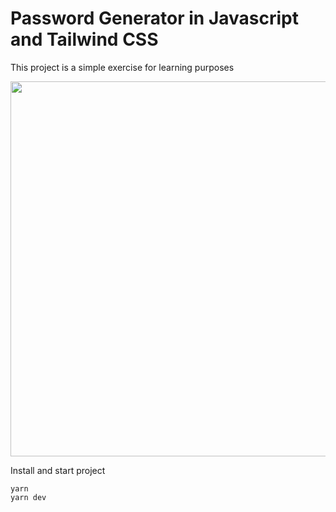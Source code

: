 # Password Generator in Javascript and Tailwind CSS
This project is a simple exercise for learning purposes

<p align="center">
  <img width="600" src="https://user-images.githubusercontent.com/78256817/202302654-a9c77e63-24a6-4d9a-a52e-683eff4d0a26.png">
</p>

Install and start project
```
yarn
yarn dev
```
